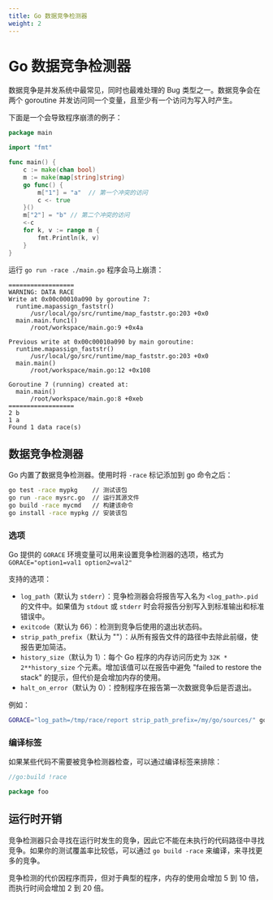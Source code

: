 ```yaml
---
title: Go 数据竞争检测器
weight: 2
---
```


# Go 数据竞争检测器

数据竞争是并发系统中最常见，同时也最难处理的 Bug 类型之一。数据竞争会在两个 goroutine 并发访问同一个变量，且至少有一个访问为写入时产生。

下面是一个会导致程序崩溃的例子：

```go
package main

import "fmt"

func main() {
	c := make(chan bool)
	m := make(map[string]string)
	go func() {
        m["1"] = "a"  // 第一个冲突的访问
		c <- true
    }()
    m["2"] = "b" // 第二个冲突的访问
	<-c
    for k, v := range m {
        fmt.Println(k, v)
    }
}
```

运行 `go run -race ./main.go` 程序会马上崩溃：

```
==================
WARNING: DATA RACE
Write at 0x00c00010a090 by goroutine 7:
  runtime.mapassign_faststr()
      /usr/local/go/src/runtime/map_faststr.go:203 +0x0
  main.main.func1()
      /root/workspace/main.go:9 +0x4a

Previous write at 0x00c00010a090 by main goroutine:
  runtime.mapassign_faststr()
      /usr/local/go/src/runtime/map_faststr.go:203 +0x0
  main.main()
      /root/workspace/main.go:12 +0x108

Goroutine 7 (running) created at:
  main.main()
      /root/workspace/main.go:8 +0xeb
==================
2 b
1 a
Found 1 data race(s)
```

## 数据竞争检测器

Go 内置了数据竞争检测器。使用时将 `-race` 标记添加到 go 命令之后：

```bash
go test -race mypkg    // 测试该包
go run -race mysrc.go  // 运行其源文件
go build -race mycmd   // 构建该命令
go install -race mypkg // 安装该包
```

### 选项

Go 提供的 `GORACE` 环境变量可以用来设置竞争检测器的选项，格式为 `GORACE="option1=val1 option2=val2"`

支持的选项：

- `log_path`（默认为 `stderr`）：竞争检测器会将报告写入名为 `<log_path>.pid` 的文件中。如果值为 `stdout` 或 `stderr` 时会将报告分别写入到标准输出和标准错误中。
- `exitcode`（默认为 66）：检测到竞争后使用的退出状态码。
- `strip_path_prefix`（默认为 ""）：从所有报告文件的路径中去除此前缀，使报告更加简洁。
- `history_size`（默认为 1）：每个 Go 程序的内存访问历史为 `32K * 2**history_size` 个元素。增加该值可以在报告中避免 "failed to restore the stack" 的提示，但代价是会增加内存的使用。
- `halt_on_error`（默认为 0）：控制程序在报告第一次数据竞争后是否退出。

例如：

```bash
GORACE="log_path=/tmp/race/report strip_path_prefix=/my/go/sources/" go test -race
```

### 编译标签

如果某些代码不需要被竞争检测器检查，可以通过编译标签来排除：

```go
//go:build !race

package foo
```

## 运行时开销

竞争检测器只会寻找在运行时发生的竞争，因此它不能在未执行的代码路径中寻找竞争。如果你的测试覆盖率比较低，可以通过 `go build -race` 来编译，来寻找更多的竞争。

竞争检测的代价因程序而异，但对于典型的程序，内存的使用会增加 5 到 10 倍， 而执行时间会增加 2 到 20 倍。
